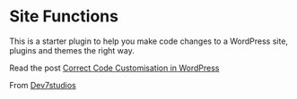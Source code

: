 Site Functions
==============

This is a starter plugin to help you make code changes to a WordPress site, plugins and themes the right way.

Read the post [Correct Code Customisation in WordPress](http://dev7studios.com/?p=6374)

From [Dev7studios](https://dev7studios.com)
